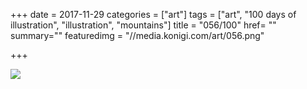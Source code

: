 +++
date = 2017-11-29
categories = ["art"]
tags = ["art", "100 days of illustration", "illustration", "mountains"]
title = "056/100"
href= ""
summary=""
featuredimg = "//media.konigi.com/art/056.png"

+++

<img src="//media.konigi.com/art/056.png" />
